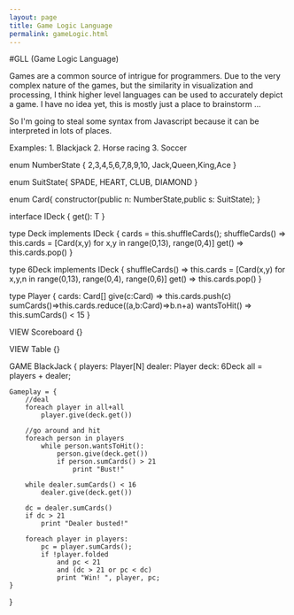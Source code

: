 ```yaml
---
layout: page
title: Game Logic Language
permalink: gameLogic.html
---
```


#GLL (Game Logic Language)

Games are a common source of intrigue for programmers. Due to the very complex nature of the games, but the similarity in visualization and processing, I think higher level languages can be used to accurately depict a game. I have no idea yet, this is mostly just a place to brainstorm ...

So I'm going to steal some syntax from Javascript because it can be interpreted in lots of places.

Examples:
    1. Blackjack
    2. Horse racing
    3. Soccer

enum NumberState {
    2,3,4,5,6,7,8,9,10,
    Jack,Queen,King,Ace
}

enum SuitState{
    SPADE,
    HEART,
    CLUB,
    DIAMOND
}

enum Card{
    constructor(public n: NumberState,public s: SuitState);
}

interface IDeck<T> {
    get(): T
}

type Deck implements IDeck<Card> {
    cards = this.shuffleCards();
    shuffleCards() => this.cards = [Card(x,y) for x,y in range(0,13), range(0,4)]
    get() => this.cards.pop()
}

type 6Deck implements IDeck<Card> {
    shuffleCards() => this.cards = [Card(x,y) for x,y,n in range(0,13), range(0,4), range(0,6)]
    get() => this.cards.pop()
}


type Player {
    cards: Card[]
    give(c:Card) => this.cards.push(c)
sumCards()=>this.cards.reduce((a,b:Card)=>b.n+a)
    wantsToHit() => this.sumCards() < 15
}

VIEW Scoreboard {}

VIEW Table {}

GAME BlackJack {
    players: Player[N]
    dealer: Player
    deck: 6Deck
    all = players + dealer;

    Gameplay = {
        //deal
        foreach player in all+all
            player.give(deck.get())

        //go around and hit
        foreach person in players
            while person.wantsToHit():
                person.give(deck.get())
                if person.sumCards() > 21
                    print "Bust!"

        while dealer.sumCards() < 16
            dealer.give(deck.get())

        dc = dealer.sumCards()
        if dc > 21
            print "Dealer busted!"

        foreach player in players:
            pc = player.sumCards();
            if !player.folded
                and pc < 21
                and (dc > 21 or pc < dc)
                print "Win! ", player, pc;
    }
}
